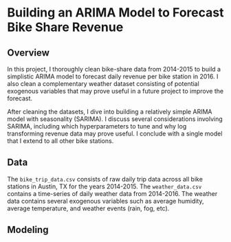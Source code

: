 # Building an ARIMA Model to Forecast Bike Share Revenue

## Overview
In this project, I thoroughly clean bike-share data from 2014-2015 to build a simplistic ARIMA model to forecast daily revenue per bike station in 2016. I also clean a complementary weather dataset consisting of potential exogenous variables that may prove useful in a future project to improve the forecast. <br>

After cleaning the datasets, I dive into building a relatively simple ARIMA model with seasonality (SARIMA). I discuss several considerations involving SARIMA, including which hyperparameters to tune and why log transforming revenue data may prove useful. I conclude with a single model that I extend to all other bike stations.


## Data
The `bike_trip_data.csv` consists of raw daily trip data across all bike stations in Austin, TX for the years 2014-2015. The `weather_data.csv` contains a time-series of daily weather data from 2014-2016. The weather data contains several exogenous variables such as average humidity, average temperature, and weather events (rain, fog, etc). 


## Modeling


